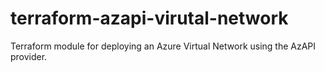 # terraform-azapi-virutal-network
Terraform module for deploying an Azure Virtual Network using the AzAPI provider.
